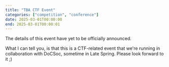 ```yaml
---
title: "TBA CTF Event"
categories: ["competition", "conference"]
date: 2025-03-01T00:00:00
end: 2025-03-01T00:00:01
---
```


The details of this event have yet to be officially announced.
<!--more-->

What I can tell you, is that this is a CTF-related event that we're running in collaboration with DoCSoc, sometime in Late Spring. Please look forward to it ;)

<!-- you thought you could see more details by taking a peek at the original md file? sneaky, nice try, but there's not much extra to be seen here :p -->
